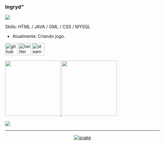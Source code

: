 ### Ingryd"
![](https://64.media.tumblr.com/faf88e86797a080625f3e8dd8954804c/65ec400b99bd9305-53/s540x810/63ed2a8aa7a3cf5ca62ae2ba34289a83961ecccb.jpg)


Skills: HTML / JAVA / GML / CSS / MYSQL

- Atualmente: Criando jogo.

[<img src='https://raphaelbrodrigues.github.io/images/git.png' alt='github' height='40'>](https://github.com/ingrydf12)  [<img src='https://icon-library.com/images/twitter-icon-png-white/twitter-icon-png-white-12.jpg' alt='twitter' height='40'>](https://twitter.com/ingrxw)  [<img src='https://img.freepik.com/icones-gratis/vapor_318-219838.jpg?w=2000' alt='steam' height='40'>](https://steamcommunity.com/id/ingrydf12)  

<div>
<a href="https://github.com/ingrydf12">
<img height="180em" src="https://github-readme-stats.vercel.app/api/top-langs/?username=ingrydf12&layout=compact&langs_count=7&theme=radical"/>
<img height="180em" src="https://github-readme-stats.vercel.app/api?username=ingrydf12&show_icons=true&theme=radical&include_all_commits=true&count_private=true"/>
</div>
  
![](https://activity-graph.herokuapp.com/graph?username=ingrydf12&theme=redical)
<hr>

<p align="center">
  <img src="https://github.com/ingrydf12/ingrydf12/raw/output/github-contribution-grid-snake.svg" alt="snake"></center>
</p>

